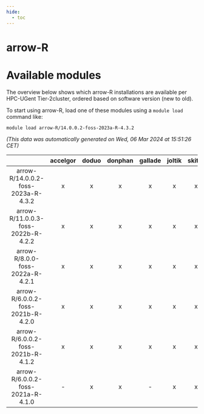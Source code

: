 ```yaml
---
hide:
  - toc
---
```


arrow-R
=======

# Available modules


The overview below shows which arrow-R installations are available per HPC-UGent Tier-2cluster, ordered based on software version (new to old).

To start using arrow-R, load one of these modules using a `module load` command like:

```shell
module load arrow-R/14.0.0.2-foss-2023a-R-4.3.2
```

*(This data was automatically generated on Wed, 06 Mar 2024 at 15:51:26 CET)*  

| |accelgor|doduo|donphan|gallade|joltik|skitty|
| :---: | :---: | :---: | :---: | :---: | :---: | :---: |
|arrow-R/14.0.0.2-foss-2023a-R-4.3.2|x|x|x|x|x|x|
|arrow-R/11.0.0.3-foss-2022b-R-4.2.2|x|x|x|x|x|x|
|arrow-R/8.0.0-foss-2022a-R-4.2.1|x|x|x|x|x|x|
|arrow-R/6.0.0.2-foss-2021b-R-4.2.0|x|x|x|x|x|x|
|arrow-R/6.0.0.2-foss-2021b-R-4.1.2|x|x|x|x|x|x|
|arrow-R/6.0.0.2-foss-2021a-R-4.1.0|-|x|x|-|x|x|
